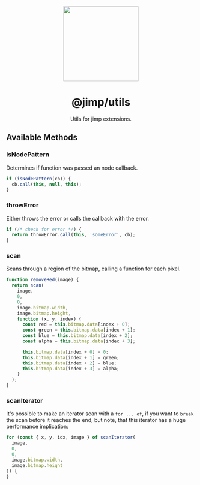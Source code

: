 <div align="center">
  <img width="200" height="200"
    src="https://s3.amazonaws.com/pix.iemoji.com/images/emoji/apple/ios-11/256/crayon.png">
  <h1>@jimp/utils</h1>
  <p>Utils for jimp extensions.</p>
</div>

## Available Methods

### isNodePattern

Determines if function was passed an node callback.

```js
if (isNodePattern(cb)) {
  cb.call(this, null, this);
}
```

### throwError

Either throws the error or calls the callback with the error.

```js
if (/* check for error */) {
  return throwError.call(this, 'someError', cb);
}
```

### scan

Scans through a region of the bitmap, calling a function for each pixel.

```js
function removeRed(image) {
  return scan(
    image,
    0,
    0,
    image.bitmap.width,
    image.bitmap.height,
    function (x, y, index) {
      const red = this.bitmap.data[index + 0];
      const green = this.bitmap.data[index + 1];
      const blue = this.bitmap.data[index + 2];
      const alpha = this.bitmap.data[index + 3];

      this.bitmap.data[index + 0] = 0;
      this.bitmap.data[index + 1] = green;
      this.bitmap.data[index + 2] = blue;
      this.bitmap.data[index + 3] = alpha;
    }
  );
}
```

### scanIterator

It's possible to make an iterator scan with a `for ... of`, if you want to `break` the scan before it reaches the end, but note, that this iterator has a huge performance implication:

```js
for (const { x, y, idx, image } of scanIterator(
  image,
  0,
  0,
  image.bitmap.width,
  image.bitmap.height
)) {
}
```
